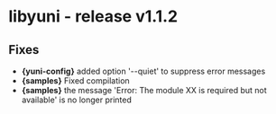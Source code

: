 libyuni - release v1.1.2
========================


Fixes
-----

 * **{yuni-config}** added option '--quiet' to suppress error messages
 * **{samples}** Fixed compilation
 * **{samples}** the message 'Error: The module XX is required but not available' is no longer printed
